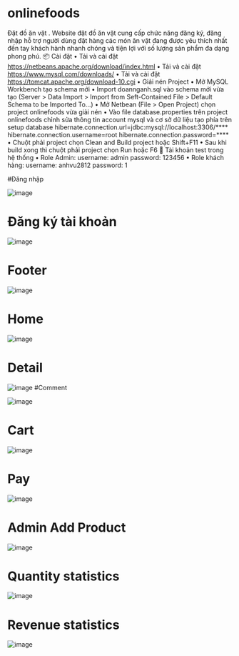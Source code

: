 # onlinefoods
Đặt đồ ăn vặt . 
Website đặt đồ ăn vặt cung cấp chức năng đăng ký, đăng nhập hỗ trợ người dùng đặt hàng các món ăn vặt đang được yêu thích nhất đến tay khách hành nhanh chóng và tiện lợi với số lượng sản phẩm đa dạng phong phú.
                 📦 Cài đặt
•	Tải và cài đặt https://netbeans.apache.org/download/index.html
•	Tải và cài đặt https://www.mysql.com/downloads/
•	Tải và cài đặt https://tomcat.apache.org/download-10.cgi
•	Giải nén Project
•	Mở MySQL Workbench tạo schema mới
•	Import doannganh.sql vào schema mới vừa tạo (Server > Data Import > Import from Seft-Contained File > Default Schema to be Imported To...)
•	Mở Netbean (File > Open Project) chọn project onlinefoods vừa giải nén
•	Vào file database.properties trên project onlinefoods chỉnh sửa thông tin account mysql và cơ sở dữ liệu tạo phía trên setup database 
hibernate.connection.url=jdbc:mysql://localhost:3306/****
hibernate.connection.username=root
hibernate.connection.password=****
•	Chuột phải project chọn Clean and Build project hoặc Shift+F11
•	Sau khi build xong thì chuột phải project chọn Run hoặc F6
🚀 Tài khoản test trong hệ thống
•	Role Admin: username: admin password: 123456
•	Role khách hàng: username: anhvu2812 password: 1

#Đăng nhập




![image](https://user-images.githubusercontent.com/100250934/218962506-a05c3e06-6fb6-420d-9765-4520fdff5f6d.png)
# Đăng ký tài khoản 

![image](https://user-images.githubusercontent.com/100250934/218962733-41c0e82e-15e0-4e23-b05b-2fd2d9a376c8.png)

# Footer 

![image](https://user-images.githubusercontent.com/100250934/218962791-edda9686-66d4-438d-b566-f15c175cd10d.png)
# Home

![image](https://user-images.githubusercontent.com/100250934/218962833-45a1305c-625f-4e6c-b469-7743d55e606d.png)
# Detail

![image](https://user-images.githubusercontent.com/100250934/218962903-c032f801-57be-4325-9a99-6ed3b9d5b93c.png)
#Comment 

![image](https://user-images.githubusercontent.com/100250934/218962939-bfd9c2ed-7bf5-4511-82e0-27cb874d4d0f.png)
# Cart

![image](https://user-images.githubusercontent.com/100250934/218963017-41287f02-d317-4c32-abdd-ba6a74e42a32.png)
# Pay

![image](https://user-images.githubusercontent.com/100250934/218963069-6e45b085-3bf9-44e7-bd72-06caea0672e1.png)
# Admin Add Product
 
 ![image](https://user-images.githubusercontent.com/100250934/218963160-77269ca7-d632-45dc-82db-f388bbd82069.png)
# Quantity statistics

![image](https://user-images.githubusercontent.com/100250934/218963314-b2f53f8c-1441-4d03-a431-cf67448448b7.png)
# Revenue statistics

![image](https://user-images.githubusercontent.com/100250934/218963472-38675ee7-0517-4b6e-a63c-cd8324182e5a.png)
